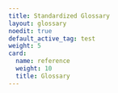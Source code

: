 ```yaml
---
title: Standardized Glossary
layout: glossary
noedit: true
default_active_tag: test
weight: 5
card:
  name: reference
  weight: 10
  title: Glossary
---
```


